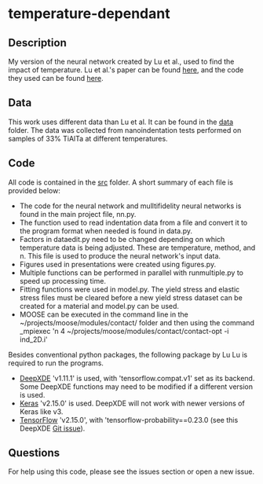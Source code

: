# temperature-dependant

## Description
My version of the neural network created by Lu et al., used to find the impact of temperature.
Lu et al.'s paper can be found [here](https://www.pnas.org/content/early/2020/03/13/1922210117), and the code they used can be found [here](https://github.com/lululxvi/deep-learning-for-indentation).

## Data
This work uses different data than Lu et al. It can be found in the [data](data) folder. The data was collected from nanoindentation tests performed on samples of 33% TiAlTa at different temperatures.

## Code
All code is contained in the [src](src) folder. A short summary of each file is provided below:
- The code for the neural network and mulltifidelity neural networks is found in 
the main project file, nn.py.
- The function used to read indentation data from a file and convert it to the program format when needed is found in data.py.
- Factors in dataedit.py need to be changed depending on which temperature data is being adjusted. These are temperature, method, and n. This file is used to produce the neural network's input data.
- Figures used in presentations were created using figures.py.
- Multiple functions can be performed in parallel with runmultiple.py to speed up processing time.
- Fitting functions were used in model.py. The yield stress and elastic stress files must be cleared before a new yield stress dataset can be created for a material and model.py can be used.
- MOOSE can be executed in the command line in the ~/projects/moose/modules/contact/ folder and then using the command _mpiexec 'n 4 ~/projects/moose/modules/contact/contact-opt -i ind_2D.i'

Besides conventional python packages, the following package by Lu Lu is required to run the programs.
- [DeepXDE](https://github.com/lululxvi/deepxde) 'v1.11.1' is used, with 'tensorflow.compat.v1' set as its backend. Some DeepXDE functions may need to be modified if a different version is used.
- [Keras](https://keras.io/) 'v2.15.0' is used. DeepXDE will not work with newer versions of Keras like v3.
- [TensorFlow](https://www.tensorflow.org/) 'v2.15.0', with 'tensorflow-probability==0.23.0 (see this DeepXDE [Git issue](https://github.com/lululxvi/deepxde/issues/1682)).


## Questions
For help using this code, please see the issues section or open a new issue.
